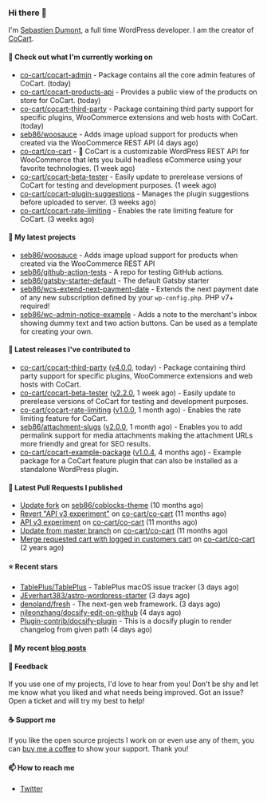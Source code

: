 ### Hi there 👋

I'm [Sebastien Dumont](https://sebastiendumont.com/), a full time WordPress developer. I am the creator of [CoCart](https://wordpress.org/plugins/cart-rest-api-for-woocommerce/).

#### 👷 Check out what I'm currently working on

- [co-cart/cocart-admin](https://github.com/co-cart/cocart-admin) - Package contains all the core admin features of CoCart. (today)
- [co-cart/cocart-products-api](https://github.com/co-cart/cocart-products-api) - Provides a public view of the products on store for CoCart. (today)
- [co-cart/cocart-third-party](https://github.com/co-cart/cocart-third-party) - Package containing third party support for specific plugins, WooCommerce extensions and web hosts with CoCart. (today)
- [seb86/woosauce](https://github.com/seb86/woosauce) - Adds image upload support for products when created via the WooCommerce REST API (4 days ago)
- [co-cart/co-cart](https://github.com/co-cart/co-cart) - 🛒 CoCart is a customizable WordPress REST API for WooCommerce that lets you build headless eCommerce using your favorite technologies. (1 week ago)
- [co-cart/cocart-beta-tester](https://github.com/co-cart/cocart-beta-tester) - Easily update to prerelease versions of CoCart for testing and development purposes. (1 week ago)
- [co-cart/cocart-plugin-suggestions](https://github.com/co-cart/cocart-plugin-suggestions) - Manages the plugin suggestions before uploaded to server.  (3 weeks ago)
- [co-cart/cocart-rate-limiting](https://github.com/co-cart/cocart-rate-limiting) - Enables the rate limiting feature for CoCart. (3 weeks ago)

#### 🌱 My latest projects

- [seb86/woosauce](https://github.com/seb86/woosauce) - Adds image upload support for products when created via the WooCommerce REST API
- [seb86/github-action-tests](https://github.com/seb86/github-action-tests) - A repo for testing GitHub actions.
- [seb86/gatsby-starter-default](https://github.com/seb86/gatsby-starter-default) - The default Gatsby starter
- [seb86/wcs-extend-next-payment-date](https://github.com/seb86/wcs-extend-next-payment-date) - Extends the next payment date of any new subscription defined by your `wp-config.php`. PHP v7&#43; required!
- [seb86/wc-admin-notice-example](https://github.com/seb86/wc-admin-notice-example) - Adds a note to the merchant&#39;s inbox showing dummy text and two action buttons. Can be used as a template for creating your own.

#### 🔭 Latest releases I've contributed to

- [co-cart/cocart-third-party](https://github.com/co-cart/cocart-third-party) ([v4.0.0](https://github.com/co-cart/cocart-third-party/releases/tag/v4.0.0), today) - Package containing third party support for specific plugins, WooCommerce extensions and web hosts with CoCart.
- [co-cart/cocart-beta-tester](https://github.com/co-cart/cocart-beta-tester) ([v2.2.0](https://github.com/co-cart/cocart-beta-tester/releases/tag/v2.2.0), 1 week ago) - Easily update to prerelease versions of CoCart for testing and development purposes.
- [co-cart/cocart-rate-limiting](https://github.com/co-cart/cocart-rate-limiting) ([v1.0.0](https://github.com/co-cart/cocart-rate-limiting/releases/tag/v1.0.0), 1 month ago) - Enables the rate limiting feature for CoCart.
- [seb86/attachment-slugs](https://github.com/seb86/attachment-slugs) ([v2.0.0](https://github.com/seb86/attachment-slugs/releases/tag/v2.0.0), 1 month ago) - Enables you to add permalink support for media attachments making the attachment URLs more friendly and great for SEO results.
- [co-cart/cocart-example-package](https://github.com/co-cart/cocart-example-package) ([v1.0.4](https://github.com/co-cart/cocart-example-package/releases/tag/v1.0.4), 4 months ago) - Example package for a CoCart feature plugin that can also be installed as a standalone WordPress plugin.

#### 🔨 Latest Pull Requests I published

- [Update fork](https://github.com/seb86/coblocks-theme/pull/2) on [seb86/coblocks-theme](https://github.com/seb86/coblocks-theme) (10 months ago)
- [Revert &#34;API v3 experiment&#34;](https://github.com/co-cart/co-cart/pull/316) on [co-cart/co-cart](https://github.com/co-cart/co-cart) (11 months ago)
- [API v3 experiment](https://github.com/co-cart/co-cart/pull/315) on [co-cart/co-cart](https://github.com/co-cart/co-cart) (11 months ago)
- [Update from master branch](https://github.com/co-cart/co-cart/pull/314) on [co-cart/co-cart](https://github.com/co-cart/co-cart) (11 months ago)
- [Merge requested cart with logged in customers cart](https://github.com/co-cart/co-cart/pull/260) on [co-cart/co-cart](https://github.com/co-cart/co-cart) (2 years ago)

#### ⭐ Recent stars

- [TablePlus/TablePlus](https://github.com/TablePlus/TablePlus) -  TablePlus macOS issue tracker (3 days ago)
- [JEverhart383/astro-wordpress-starter](https://github.com/JEverhart383/astro-wordpress-starter) (3 days ago)
- [denoland/fresh](https://github.com/denoland/fresh) - The next-gen web framework. (3 days ago)
- [njleonzhang/docsify-edit-on-github](https://github.com/njleonzhang/docsify-edit-on-github) (4 days ago)
- [Plugin-contrib/docsify-plugin](https://github.com/Plugin-contrib/docsify-plugin) - This is a docsify plugin to render changelog from given path (4 days ago)

#### 📜 My recent [blog posts](https://sebastiendumont.com)


#### 💬 Feedback

If you use one of my projects, I'd love to hear from you! Don't be shy and let me know what you liked
and what needs being improved. Got an issue? Open a ticket and will try my best to help!

#### ☕ Support me

If you like the open source projects I work on or even use any of them, you can [buy me a coffee](https://www.buymeacoffee.com/sebastien) to show your support. Thank you!

#### 📫 How to reach me

* [Twitter](https://twitter.com/sebd86)